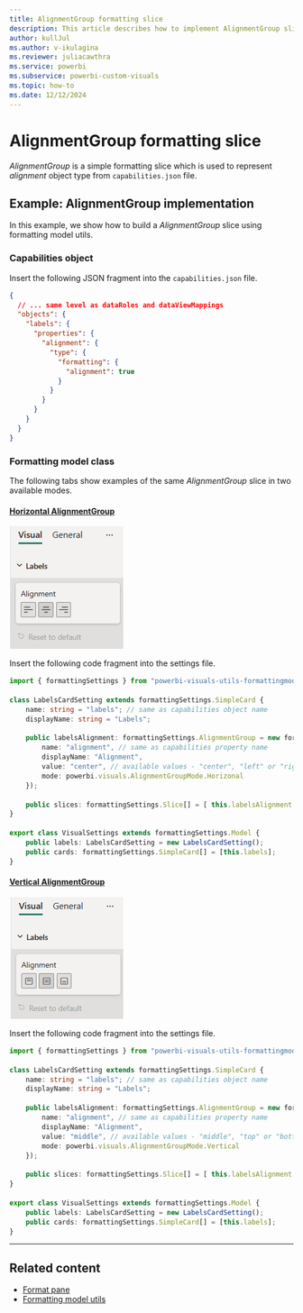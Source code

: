```yaml
---
title: AlignmentGroup formatting slice
description: This article describes how to implement AlignmentGroup slice in custom visuals using the formatting model utils
author: kullJul
ms.author: v-ikulagina
ms.reviewer: juliacawthra
ms.service: powerbi
ms.subservice: powerbi-custom-visuals
ms.topic: how-to
ms.date: 12/12/2024
---
```


# AlignmentGroup formatting slice

*AlignmentGroup* is a simple formatting slice which is used to represent *alignment* object type from `capabilities.json` file.

## Example: AlignmentGroup implementation

In this example, we show how to build a *AlignmentGroup* slice using formatting model utils.

### Capabilities object

Insert the following JSON fragment into the `capabilities.json` file.

```json
{
  // ... same level as dataRoles and dataViewMappings
  "objects": {
    "labels": {
      "properties": {
        "alignment": {
          "type": {
            "formatting": {
              "alignment": true
            }
          }
        }
      }
    }
  }
}
```

### Formatting model class

The following tabs show examples of the same *AlignmentGroup* slice in two available modes.

#### [Horizontal AlignmentGroup](#tab/horizontal)

![Screenshot of an AlignmentGroup in Horizontal mode.](media/format-pane/alignment-group-horizontal.png)

Insert the following code fragment into the settings file.

```typescript
import { formattingSettings } from "powerbi-visuals-utils-formattingmodel";

class LabelsCardSetting extends formattingSettings.SimpleCard {
    name: string = "labels"; // same as capabilities object name
    displayName: string = "Labels";
 
    public labelsAlignment: formattingSettings.AlignmentGroup = new formattingSettings.AlignmentGroup({
        name: "alignment", // same as capabilities property name
        displayName: "Alignment",
        value: "center", // available values - "center", "left" or "right"
        mode: powerbi.visuals.AlignmentGroupMode.Horizonal
    });

    public slices: formattingSettings.Slice[] = [ this.labelsAlignment ];
}

export class VisualSettings extends formattingSettings.Model {
    public labels: LabelsCardSetting = new LabelsCardSetting();
    public cards: formattingSettings.SimpleCard[] = [this.labels];
}
```

#### [Vertical AlignmentGroup](#tab/vertical)

![Screenshot of an AlignmentGroup in Vertical mode.](media/format-pane/alignment-group-vertical.png)

Insert the following code fragment into the settings file.

```typescript
import { formattingSettings } from "powerbi-visuals-utils-formattingmodel";

class LabelsCardSetting extends formattingSettings.SimpleCard {
    name: string = "labels"; // same as capabilities object name
    displayName: string = "Labels";
 
    public labelsAlignment: formattingSettings.AlignmentGroup = new formattingSettings.AlignmentGroup({
        name: "alignment", // same as capabilities property name
        displayName: "Alignment",
        value: "middle", // available values - "middle", "top" or "bottom"
        mode: powerbi.visuals.AlignmentGroupMode.Vertical
    });

    public slices: formattingSettings.Slice[] = [ this.labelsAlignment ];
}

export class VisualSettings extends formattingSettings.Model {
    public labels: LabelsCardSetting = new LabelsCardSetting();
    public cards: formattingSettings.SimpleCard[] = [this.labels];
}
```

---

## Related content

* [Format pane](format-pane-general.md)
* [Formatting model utils](utils-formatting-model.md)
